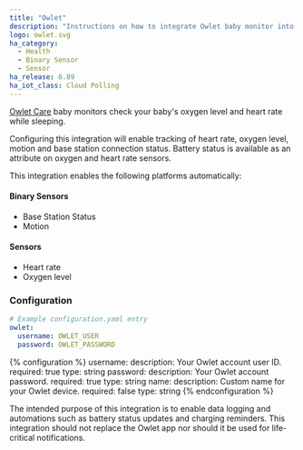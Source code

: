 ```yaml
---
title: "Owlet"
description: "Instructions on how to integrate Owlet baby monitor into Home Assistant."
logo: owlet.svg
ha_category:
  - Health
  - Binary Sensor
  - Sensor
ha_release: 0.89
ha_iot_class: Cloud Polling
---
```


[Owlet Care](https://owletcare.com/) baby monitors check your baby's oxygen level and heart rate while sleeping.

Configuring this integration will enable tracking of heart rate, oxygen level, motion and base station connection status. Battery status is available as an attribute on oxygen and heart rate sensors.

This integration enables the following platforms automatically:

#### Binary Sensors

- Base Station Status
- Motion

#### Sensors

- Heart rate
- Oxygen level

### Configuration

```yaml
# Example configuration.yaml entry
owlet:
  username: OWLET_USER
  password: OWLET_PASSWORD
```

{% configuration %}
username:
  description: Your Owlet account user ID.
  required: true
  type: string
password:
  description: Your Owlet account password.
  required: true
  type: string
name:
  description: Custom name for your Owlet device.
  required: false
  type: string
{% endconfiguration %}

<p class='warning'>
The intended purpose of this integration is to enable data logging and automations such as battery status updates and charging reminders. This integration should not replace the Owlet app nor should it be used for life-critical notifications.
</p>
